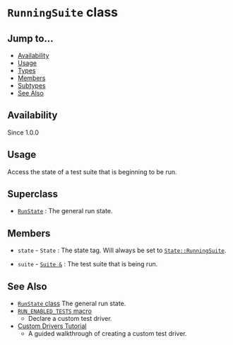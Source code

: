 # `RunningSuite` class

## Jump to...
- [Availability](#Availability)
- [Usage](#Usage)
- [Types](#Subtypes)
- [Members](#Members)
- [Subtypes](#Subtypes)
- [See Also](#See-Also)

## Availability
Since 1.0.0

## Usage

Access the state of a test suite that is beginning to be run.

## Superclass

- [`RunState`](RunState.md) : The general run state.

## Members

- `state` - `State` : The state tag.
  Will always be set to [`State::RunningSuite`](RunState.State.md).

- `suite` - [`Suite &`](Suite.md) : The test suite that is being run.

## See Also

- [`RunState` class](RunState.md)
  The general run state.
- [`RUN_ENABLED_TESTS` macro](../Macros/RUN_ENABLED_TESTS.md)
  - Declare a custom test driver.
- [Custom Drivers Tutorial](../../Tutorials/Custom-Drivers.md)
  - A guided walkthrough of creating a custom test driver.
